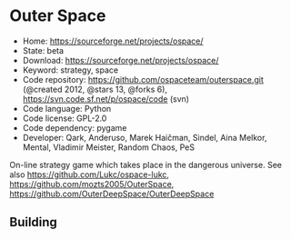 # Outer Space

- Home: https://sourceforge.net/projects/ospace/
- State: beta
- Download: https://sourceforge.net/projects/ospace/
- Keyword: strategy, space
- Code repository: https://github.com/ospaceteam/outerspace.git (@created 2012, @stars 13, @forks 6), https://svn.code.sf.net/p/ospace/code (svn)
- Code language: Python
- Code license: GPL-2.0
- Code dependency: pygame
- Developer: Qark, Anderuso, Marek Haičman, Sindel, Aina Melkor, Mental, Vladimir Meister, Random Chaos, PeS

On-line strategy game which takes place in the dangerous universe.
See also https://github.com/Lukc/ospace-lukc, https://github.com/mozts2005/OuterSpace, https://github.com/OuterDeepSpace/OuterDeepSpace

## Building
